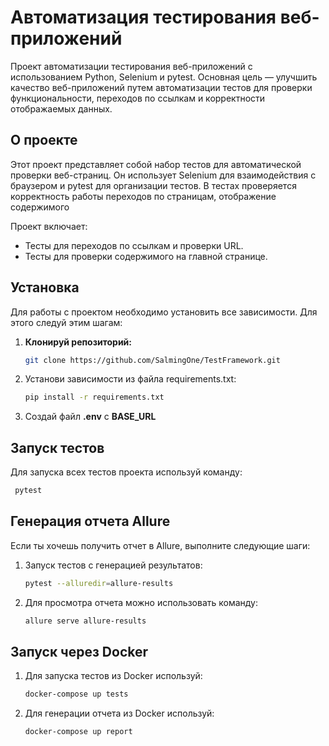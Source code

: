 # Автоматизация тестирования веб-приложений

Проект автоматизации тестирования веб-приложений с использованием Python, Selenium и pytest. Основная цель — улучшить качество веб-приложений путем автоматизации тестов для проверки функциональности, переходов по ссылкам и корректности отображаемых данных.

## О проекте

Этот проект представляет собой набор тестов для автоматической проверки веб-страниц. Он использует Selenium для взаимодействия с браузером и pytest для организации тестов. В тестах проверяется корректность работы переходов по страницам, отображение содержимого

Проект включает:
- Тесты для переходов по ссылкам и проверки URL.
- Тесты для проверки содержимого на главной странице.

## Установка

Для работы с проектом необходимо установить все зависимости. Для этого следуй этим шагам:

1. **Клонируй репозиторий:**

   ```bash
   git clone https://github.com/SalmingOne/TestFramework.git

2. Установи зависимости из файла requirements.txt:
   ```bash
   pip install -r requirements.txt

3. Создай файл **.env** с **BASE_URL**

## Запуск тестов

Для запуска всех тестов проекта используй команду:
   ```bash
    pytest
   ```
## Генерация отчета Allure

Если ты хочешь получить отчет в Allure, выполните следующие шаги:
1.	Запуск тестов с генерацией результатов:
      ```bash
      pytest --alluredir=allure-results
2. Для просмотра отчета можно использовать команду:
   ```bash
   allure serve allure-results


## Запуск через Docker

1. Для запуска тестов из Docker используй:
    ```bash
    docker-compose up tests
2. Для генерации отчета из Docker используй:
    ```bash
    docker-compose up report